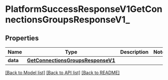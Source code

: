 # PlatformSuccessResponseV1GetConnectionsGroupsResponseV1_

## Properties
Name | Type | Description | Notes
------------ | ------------- | ------------- | -------------
**data** | [**GetConnectionsGroupsResponseV1**](GetConnectionsGroupsResponseV1.md) |  | 

[[Back to Model list]](../README.md#documentation-for-models) [[Back to API list]](../README.md#documentation-for-api-endpoints) [[Back to README]](../README.md)

